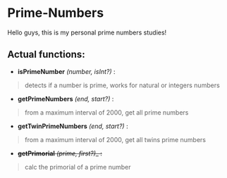 # Prime-Numbers
Hello guys, this is my personal prime numbers studies!

## Actual functions:

* **isPrimeNumber** _(number, isInt?)_ :
> detects if a number is prime, works for natural or integers numbers
* **getPrimeNumbers** _(end, start?)_ :
> from a maximum interval of 2000, get all prime numbers
* **getTwinPrimeNumbers** _(end, start?)_ :
> from a maximum interval of 2000, get all twins prime numbers
* ~~**getPrimorial** _(prime, first?)__ :~~
> calc the primorial of a prime number
